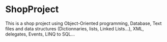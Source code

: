 # ShopProject
This is a shop project using Object-Oriented programming, Database, Text files and data structures (Dictionnaries, lists, Linked Lists...), XML, delegates, Events, LINQ to SQL...
